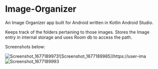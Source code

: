 # Image-Organizer
An Image Organizer app built for Android written in Kotlin Android Studio.

Keeps track of the folders pertaining to those images. Stores the Image entry in internal storage and uses Room db to access the path.

Screenshots below:

![Screenshot_1677189973](https://user-images.githubusercontent.com/23559160/221044016-f3c92ba3-3554-402d-ac04-a3c53eb85e6d.png)![Screenshot_1677189985](https://user-ima![Screenshot_1677189993](https://user-images.githubusercontent.com/23559160/221044037-b0814b47-10e1-49cf-abc2-b516a59e4547.png)
